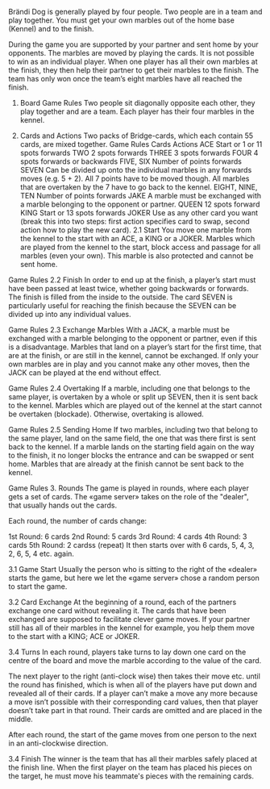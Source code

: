 Brändi Dog is generally played by four people. Two people are in a team and play together. You must get your own marbles out of the home base (Kennel) and to the finish.

During the game you are supported by your partner and sent home by your opponents. The marbles are moved by playing the cards. It is not possible to win as an individual player. When one player has all their own marbles at the finish, they then help their partner to get their marbles to the finish. The team has only won once the team’s eight marbles have all reached the finish.

1. Board
   Game Rules
   Two people sit diagonally opposite each other, they play together and are a team. Each player has their four marbles in the kennel.

2. Cards and Actions
   Two packs of Bridge-cards, which each contain 55 cards, are mixed together.
   Game Rules
   Cards Actions
   ACE Start or 1 or 11 spots forwards
   TWO 2 spots forwards
   THREE 3 spots forwards
   FOUR 4 spots forwards or backwards
   FIVE, SIX Number of points forwards
   SEVEN Can be divided up onto the individual marbles in any forwards moves (e.g. 5 + 2). All 7 points have to be moved though. All marbles that are overtaken by the 7 have to go back to the kennel.
   EIGHT, NINE, TEN Number of points forwards
   JAKE A marble must be exchanged with a marble belonging to the opponent or partner.
   QUEEN 12 spots forward
   KING Start or 13 spots forwards
   JOKER Use as any other card you want (break this into two steps: first action specifies card to swap, second action how to play the new card).
   2.1 Start
   You move one marble from the kennel to the start with an ACE, a KING or a JOKER. Marbles which are played from the kennel to the start, block access and passage for all marbles (even your own). This marble is also protected and cannot be sent home.

Game Rules
2.2 Finish
In order to end up at the finish, a player’s start must have been passed at least twice, whether going backwards or forwards. The finish is filled from the inside to the outside. The card SEVEN is particularly useful for reaching the finish because the SEVEN can be divided up into any individual values.

Game Rules
2.3 Exchange Marbles
With a JACK, a marble must be exchanged with a marble belonging to the opponent or partner, even if this is a disadvantage. Marbles that land on a player’s start for the first time, that are at the finish, or are still in the kennel, cannot be exchanged. If only your own marbles are in play and you cannot make any other moves, then the JACK can be played at the end without effect.

Game Rules
2.4 Overtaking
If a marble, including one that belongs to the same player, is overtaken by a whole or split up SEVEN, then it is sent back to the kennel. Marbles which are played out of the kennel at the start cannot be overtaken (blockade). Otherwise, overtaking is allowed.

Game Rules
2.5 Sending Home
If two marbles, including two that belong to the same player, land on the same field, the one that was there first is sent back to the kennel. If a marble lands on the starting field again on the way to the finish, it no longer blocks the entrance and can be swapped or sent home. Marbles that are already at the finish cannot be sent back to the kennel.

Game Rules 3. Rounds
The game is played in rounds, where each player gets a set of cards. The «game server» takes on the role of the "dealer", that usually hands out the cards.

Each round, the number of cards change:

1st Round: 6 cards
2nd Round: 5 cards
3rd Round: 4 cards
4th Round: 3 cards
5th Round: 2 cardss
(repeat)
It then starts over with 6 cards, 5, 4, 3, 2, 6, 5, 4 etc. again.

3.1 Game Start
Usually the person who is sitting to the right of the «dealer» starts the game, but here we let the «game server» chose a random person to start the game.

3.2 Card Exchange
At the beginning of a round, each of the partners exchange one card without revealing it. The cards that have been exchanged are supposed to facilitate clever game moves. If your partner still has all of their marbles in the kennel for example, you help them move to the start with a KING; ACE or JOKER.

3.4 Turns
In each round, players take turns to lay down one card on the centre of the board and move the marble according to the value of the card.

The next player to the right (anti-clock wise) then takes their move etc. until the round has finished, which is when all of the players have put down and revealed all of their cards. If a player can’t make a move any more because a move isn’t possible with their corresponding card values, then that player doesn’t take part in that round. Their cards are omitted and are placed in the middle.

After each round, the start of the game moves from one person to the next in an anti-clockwise direction.

3.4 Finish
The winner is the team that has all their marbles safely placed at the finish line. When the first player on the team has placed his pieces on the target, he must move his teammate's pieces with the remaining cards.
